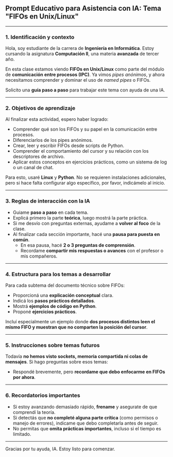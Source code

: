 ## Prompt Educativo para Asistencia con IA: Tema "FIFOs en Unix/Linux"

---

### 1. Identificación y contexto

Hola, soy estudiante de la carrera de **Ingeniería en Informática**. Estoy cursando la asignatura **Computación II**, una materia **avanzada** de tercer año.

En esta clase estamos viendo **FIFOs en Unix/Linux** como parte del módulo de **comunicación entre procesos (IPC)**. Ya vimos *pipes anónimos*, y ahora necesitamos comprender y dominar el uso de *named pipes* o FIFOs.

Solicito una **guía paso a paso** para trabajar este tema con ayuda de una IA.

---

### 2. Objetivos de aprendizaje

Al finalizar esta actividad, espero haber logrado:

- Comprender qué son los FIFOs y su papel en la comunicación entre procesos.
- Diferenciarlos de los pipes anónimos.
- Crear, leer y escribir FIFOs desde scripts de Python.
- Comprender el comportamiento del cursor y su relación con los descriptores de archivo.
- Aplicar estos conceptos en ejercicios prácticos, como un sistema de log o un canal de chat.

Para esto, usaré **Linux** y **Python**. No se requieren instalaciones adicionales, pero si hace falta configurar algo específico, por favor, indicámelo al inicio.

---

### 3. Reglas de interacción con la IA

- Guiame **paso a paso** en cada tema.
- Explicá primero la parte **teórica**, luego mostrá la parte práctica.
- Si me desvío con preguntas externas, ayudame a **volver al foco** de la clase.
- Al finalizar cada sección importante, hacé una **pausa para puesta en común**.
    - En esa pausa, hacé **2 o 3 preguntas de comprensión**.
    - Recordame **compartir mis respuestas o avances** con el profesor o mis compañeros.

---

### 4. Estructura para los temas a desarrollar

Para cada subtema del documento técnico sobre FIFOs:

- Proporcioná una **explicación conceptual** clara.
- Indicá los **pasos prácticos detallados**.
- Mostrá **ejemplos de código en Python**.
- Proponé **ejercicios prácticos**.

Incluí especialmente un ejemplo donde **dos procesos distintos leen el mismo FIFO y muestran que no comparten la posición del cursor**.

---

### 5. Instrucciones sobre temas futuros

Todavía **no hemos visto sockets, memoria compartida ni colas de mensajes**. Si hago preguntas sobre esos temas:

- Respondé brevemente, pero **recordame que debo enfocarme en FIFOs por ahora**.

---

### 6. Recordatorios importantes

- Si estoy avanzando demasiado rápido, **frename** y asegurate de que comprendí la teoría.
- Si detectás que **no completé alguna parte crítica** (como permisos o manejo de errores), indicame que debo completarla antes de seguir.
- No permitas que **omita prácticas importantes**, incluso si el tiempo es limitado.

---

Gracias por tu ayuda, IA. Estoy listo para comenzar.